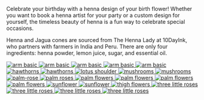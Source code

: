
Celebrate your birthday with a henna design of your birth flower! Whether you want to book a henna artist for your party or a custom design for yourself, the timeless beauty of henna is a fun way to celebrate special occasions. 

Henna and Jagua cones are sourced from The Henna Lady at 10DayInk, who partners with farmers in India and Peru. There are only four ingredients: henna powder, lemon juice, sugar, and essential oil. 

<div class="masonry-grid">
  <a href="assets/images/arm-basic.jpg" data-lightbox="gallery">
    <img src="assets/images/arm-basic-sm.jpg" alt="arm basic">
  </a>
  <a href="assets/images/classic-hand-henna.jpg" data-lightbox="gallery">
    <img src="assets/images/classic-hand-henna-sm.jpg" alt="arm basic">
  </a>
  <a href="assets/images/daffodil-hand-wrist.jpg" data-lightbox="gallery">
    <img src="assets/images/daffodil-hand-wrist-sm.jpg" alt="arm basic">
  </a>
  <a href="assets/images/daffodils-palm.jpg" data-lightbox="gallery">
    <img src="assets/images/daffodils-palm-sm.jpg" alt="arm basic">
  </a>
  <a href="assets/images/flower-bracelet.jpg" data-lightbox="gallery">
    <img src="assets/images/flower-bracelet-sm.jpg" alt="arm basic">
  </a>
  <a href="assets/images/hawthorn-geoflower.jpg" data-lightbox="gallery">
    <img src="assets/images/hawthorn-geoflower-sm.jpg" alt="hawthorns">
  </a>
  <a href="assets/images/hawthorns.jpg" data-lightbox="gallery">
    <img src="assets/images/hawthorns-sm.jpg" alt="hawthorns">
  </a>
  <a href="assets/images/lotus-shoulder-henna.jpg" data-lightbox="gallery">
    <img src="assets/images/lotus-shoulder-henna-sm.jpg" alt="lotus shoulder">
  </a>
  <a href="assets/images/mushrooms.png" data-lightbox="gallery">
    <img src="assets/images/mushrooms-sm.jpg" alt="mushrooms">
  </a>
  <a href="assets/images/mushroom-fine-line.png" data-lightbox="gallery">
    <img src="assets/images/mushroom-fine-line-sm.jpg" alt="mushrooms">
  </a>
  <a href="assets/images/palm-rose.jpg" data-lightbox="gallery">
    <img src="assets/images/palm-rose-sm.jpg" alt="palm-rose">
  </a>
  <a href="assets/images/palm-roses.jpg" data-lightbox="gallery">
    <img src="assets/images/palm-roses-sm.jpg" alt="palm roses">
  </a>
  <a href="assets/images/palm-hengua-flowers.jpg" data-lightbox="gallery">
    <img src="assets/images/palm-hengua-flowers-sm.jpg" alt="palm flowers">
  </a>
  <a href="assets/images/poppy.png" data-lightbox="gallery">
    <img src="assets/images/poppy-sm.jpg" alt="palm flowers">
  </a>
  <a href="assets/images/rose-arm.jpg" data-lightbox="gallery">
    <img src="assets/images/rose-arm-sm.jpg" alt="palm flowers">
  </a>
  <a href="assets/images/single-rose.png" data-lightbox="gallery">
    <img src="assets/images/single-rose-sm.jpg" alt="palm flowers">
  </a>
   <a href="assets/images/sunflower.png" data-lightbox="gallery">
    <img src="assets/images/sunflower-sm.jpg" alt="sunflower">
  </a>
   <a href="assets/images/sweet-pea.jpg" data-lightbox="gallery">
    <img src="assets/images/sweet-pea.jpg" alt="sunflower">
  </a>
  <a href="assets/images/thigh-flowers.jpg" data-lightbox="gallery">
    <img src="assets/images/thigh-flowers-sm.jpg" alt="thigh flowers">
  </a>
  <a href="assets/images/three-little-roses.png" data-lightbox="gallery">
    <img src="assets/images/three-little-roses-sm.jpg" alt="three little roses">
  </a>
  <a href="assets/images/three-little-roses-ankle.png" data-lightbox="gallery">
    <img src="assets/images/three-little-roses-ankle-sm.jpg" alt="three little roses">
  </a>
  <a href="assets/images/water-lily.jpg" data-lightbox="gallery">
    <img src="assets/images/water-lily-sm.jpg" alt="three little roses">
  </a>
  <a href="assets/images/wrist-jagua.jpg" data-lightbox="gallery">
    <img src="assets/images/wrist-jagua-sm.jpg" alt="three little roses">
  </a>
</div>
